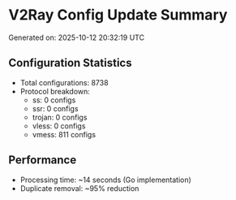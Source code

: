 # V2Ray Config Update Summary
Generated on: 2025-10-12 20:32:19 UTC

## Configuration Statistics
- Total configurations: 8738
- Protocol breakdown:
  - ss: 0 configs
  - ssr: 0 configs
  - trojan: 0 configs
  - vless: 0 configs
  - vmess: 811 configs

## Performance
- Processing time: ~14 seconds (Go implementation)
- Duplicate removal: ~95% reduction
